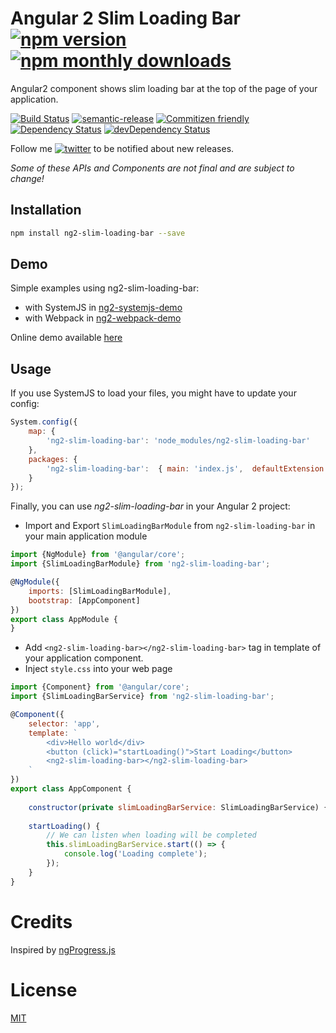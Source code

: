 # Angular 2 Slim Loading Bar [![npm version](https://img.shields.io/npm/v/ng2-slim-loading-bar.svg)](https://www.npmjs.com/package/ng2-slim-loading-bar) [![npm monthly downloads](https://img.shields.io/npm/dm/ng2-slim-loading-bar.svg?style=flat-square)](https://www.npmjs.com/package/ng2-slim-loading-bar)
Angular2 component shows slim loading bar at the top of the page of your application.

[![Build Status](https://travis-ci.org/akserg/ng2-slim-loading-bar.svg?branch=master)](https://travis-ci.org/akserg/ng2-slim-loading-bar) 
[![semantic-release](https://img.shields.io/badge/%20%20%F0%9F%93%A6%F0%9F%9A%80-semantic--release-e10079.svg)](https://github.com/semantic-release/semantic-release) 
[![Commitizen friendly](https://img.shields.io/badge/commitizen-friendly-brightgreen.svg)](http://commitizen.github.io/cz-cli/) 
[![Dependency Status](https://david-dm.org/akserg/ng2-slim-loading-bar.svg)](https://david-dm.org/akserg/ng2-slim-loading-bar)
[![devDependency Status](https://david-dm.org/akserg/ng2-slim-loading-bar/dev-status.svg)](https://david-dm.org/akserg/ng2-slim-loading-bar#info=devDependencies)

Follow me [![twitter](https://img.shields.io/twitter/follow/akopkokhyants.svg?style=social&label=%20akopkokhyants)](https://twitter.com/akopkokhyants) to be notified about new releases.

_Some of these APIs and Components are not final and are subject to change!_

## Installation

```sh
npm install ng2-slim-loading-bar --save
```

## Demo
Simple examples using ng2-slim-loading-bar:
- with SystemJS in [ng2-systemjs-demo](https://github.com/akserg/ng2-systemjs-demo)
- with Webpack in [ng2-webpack-demo](https://github.com/akserg/ng2-webpack-demo)

Online demo available [here](http://akserg.github.io/ng2-webpack-demo)

## Usage
If you use SystemJS to load your files, you might have to update your config:

```js
System.config({
    map: {
        'ng2-slim-loading-bar': 'node_modules/ng2-slim-loading-bar'
    },
    packages: {
        'ng2-slim-loading-bar':  { main: 'index.js',  defaultExtension: 'js' },
    }
});
```

Finally, you can use *ng2-slim-loading-bar* in your Angular 2 project:
- Import and Export `SlimLoadingBarModule` from `ng2-slim-loading-bar` in your main application module

```js
import {NgModule} from '@angular/core';
import {SlimLoadingBarModule} from 'ng2-slim-loading-bar';

@NgModule({
    imports: [SlimLoadingBarModule],
    bootstrap: [AppComponent]
})
export class AppModule {
}
```

- Add `<ng2-slim-loading-bar></ng2-slim-loading-bar>` tag in template of your application component.
- Inject `style.css` into your web page

```js
import {Component} from '@angular/core';
import {SlimLoadingBarService} from 'ng2-slim-loading-bar';

@Component({
    selector: 'app',
    template: `
        <div>Hello world</div>
        <button (click)="startLoading()">Start Loading</button>
        <ng2-slim-loading-bar></ng2-slim-loading-bar>
    `
})
export class AppComponent {
    
    constructor(private slimLoadingBarService: SlimLoadingBarService) { }
    
    startLoading() {
        // We can listen when loading will be completed
        this.slimLoadingBarService.start(() => {
            console.log('Loading complete');
        });
    }
}
```

# Credits 
Inspired by [ngProgress.js](https://github.com/VictorBjelkholm/ngProgress)

# License
 [MIT](/LICENSE)